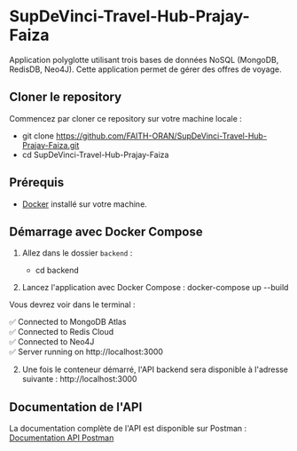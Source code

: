 # SupDeVinci-Travel-Hub-Prajay-Faiza

Application polyglotte utilisant trois bases de données NoSQL (MongoDB, RedisDB, Neo4J). Cette application permet de gérer des offres de voyage.

## Cloner le repository

Commencez par cloner ce repository sur votre machine locale :

- git clone https://github.com/FAITH-ORAN/SupDeVinci-Travel-Hub-Prajay-Faiza.git
- cd SupDeVinci-Travel-Hub-Prajay-Faiza

## Prérequis

- [Docker](https://www.docker.com/) installé sur votre machine.

## Démarrage avec Docker Compose

1. Allez dans le dossier `backend` :

   - cd backend

2. Lancez l'application avec Docker Compose :
   docker-compose up --build

Vous devrez voir dans le terminal :

✅ Connected to MongoDB Atlas  
✅ Connected to Redis Cloud  
✅ Connected to Neo4J  
✅ Server running on http://localhost:3000

2. Une fois le conteneur démarré, l'API backend sera disponible à l'adresse suivante :
   http://localhost:3000

## Documentation de l'API

La documentation complète de l'API est disponible sur Postman :  
[Documentation API Postman](https://documenter.getpostman.com/view/17140582/2sB2j3CsHx#intro)
